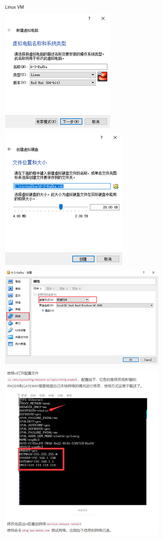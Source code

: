 Linux VM

![image-20211120171526758](assest/image-20211120171526758.png)

![image-20211120172017330](assest/image-20211120172017330.png)

![image-20211120172144938](assest/image-20211120172144938.png)

![image-20211120172405481](assest/image-20211120172405481.png)